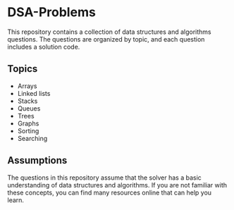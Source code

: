 # DSA-Problems
This repository contains a collection of data structures and algorithms questions. The questions are organized by topic, and each question includes a solution code.
## Topics
* Arrays
* Linked lists
* Stacks
* Queues
* Trees
* Graphs
* Sorting
* Searching
## Assumptions
The questions in this repository assume that the solver has a basic understanding of data structures and algorithms. If you are not familiar with these concepts, you can find many resources online that can help you learn.
